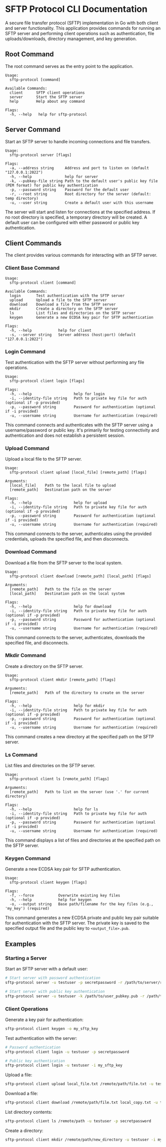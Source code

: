 # SFTP Protocol CLI Documentation

A secure file transfer protocol (SFTP) implementation in Go with both client and server functionality. This application provides commands for running an SFTP server and performing client operations such as authentication, file uploads/downloads, directory management, and key generation.

## Root Command

The root command serves as the entry point to the application.

```
Usage:
  sftp-protocol [command]

Available Commands:
  client      SFTP client operations
  server      Start the SFTP server
  help        Help about any command

Flags:
  -h, --help   help for sftp-protocol
```

## Server Command

Start an SFTP server to handle incoming connections and file transfers.

```
Usage:
  sftp-protocol server [flags]

Flags:
  -a, --address string     Address and port to listen on (default "127.0.0.1:2022")
  -h, --help               help for server
  -k, --pubkey-file string Path to the default user's public key file (PEM format) for public key authentication
  -p, --password string    Password for the default user
  -r, --root string        Root directory for the server (default: temp directory)
  -u, --user string        Create a default user with this username
```

The server will start and listen for connections at the specified address. If no root directory is specified, a temporary directory will be created. A default user can be configured with either password or public key authentication.

## Client Commands

The client provides various commands for interacting with an SFTP server.

### Client Base Command

```
Usage:
  sftp-protocol client [command]

Available Commands:
  login       Test authentication with the SFTP server
  upload      Upload a file to the SFTP server
  download    Download a file from the SFTP server
  mkdir       Create a directory on the SFTP server
  ls          List files and directories on the SFTP server
  keygen      Generate a new ECDSA key pair for SFTP authentication

Flags:
  -h, --help            help for client
  -s, --server string   Server address (host:port) (default "127.0.0.1:2022")
```

### Login Command

Test authentication with the SFTP server without performing any file operations.

```
Usage:
  sftp-protocol client login [flags]

Flags:
  -h, --help                   help for login
  -i, --identity-file string   Path to private key file for auth (optional if -p provided)
  -p, --password string        Password for authentication (optional if -i provided)
  -u, --username string        Username for authentication (required)
```

This command connects and authenticates with the SFTP server using a username/password or public key. It's primarily for testing connectivity and authentication and does not establish a persistent session.

### Upload Command

Upload a local file to the SFTP server.

```
Usage:
  sftp-protocol client upload [local_file] [remote_path] [flags]

Arguments:
  [local_file]    Path to the local file to upload
  [remote_path]   Destination path on the server

Flags:
  -h, --help                   help for upload
  -i, --identity-file string   Path to private key file for auth (optional if -p provided)
  -p, --password string        Password for authentication (optional if -i provided)
  -u, --username string        Username for authentication (required)
```

This command connects to the server, authenticates using the provided credentials, uploads the specified file, and then disconnects.

### Download Command

Download a file from the SFTP server to the local system.

```
Usage:
  sftp-protocol client download [remote_path] [local_path] [flags]

Arguments:
  [remote_path]   Path to the file on the server
  [local_path]    Destination path on the local system

Flags:
  -h, --help                   help for download
  -i, --identity-file string   Path to private key file for auth (optional if -p provided)
  -p, --password string        Password for authentication (optional if -i provided)
  -u, --username string        Username for authentication (required)
```

This command connects to the server, authenticates, downloads the specified file, and disconnects.

### Mkdir Command

Create a directory on the SFTP server.

```
Usage:
  sftp-protocol client mkdir [remote_path] [flags]

Arguments:
  [remote_path]   Path of the directory to create on the server

Flags:
  -h, --help                   help for mkdir
  -i, --identity-file string   Path to private key file for auth (optional if -p provided)
  -p, --password string        Password for authentication (optional if -i provided)
  -u, --username string        Username for authentication (required)
```

This command creates a new directory at the specified path on the SFTP server.

### Ls Command

List files and directories on the SFTP server.

```
Usage:
  sftp-protocol client ls [remote_path] [flags]

Arguments:
  [remote_path]   Path to list on the server (use '.' for current directory)

Flags:
  -h, --help                   help for ls
  -i, --identity-file string   Path to private key file for auth (optional if -p provided)
  -p, --password string        Password for authentication (optional if -i provided)
  -u, --username string        Username for authentication (required)
```

This command displays a list of files and directories at the specified path on the SFTP server.

### Keygen Command

Generate a new ECDSA key pair for SFTP authentication.

```
Usage:
  sftp-protocol client keygen [flags]

Flags:
  -f, --force           Overwrite existing key files
  -h, --help            help for keygen
  -o, --output string   Base path/filename for the key files (e.g., 'my_key') (required)
```

This command generates a new ECDSA private and public key pair suitable for authentication with the SFTP server. The private key is saved to the specified output file and the public key to `<output_file>.pub`.

## Examples

### Starting a Server

Start an SFTP server with a default user:

```bash
# Start server with password authentication
sftp-protocol server -u testuser -p secretpassword -r /path/to/server/root

# Start server with public key authentication
sftp-protocol server -u testuser -k /path/to/user_pubkey.pub -r /path/to/server/root
```

### Client Operations

Generate a key pair for authentication:

```bash
sftp-protocol client keygen -o my_sftp_key
```

Test authentication with the server:

```bash
# Password authentication
sftp-protocol client login -u testuser -p secretpassword

# Public key authentication
sftp-protocol client login -u testuser -i my_sftp_key
```

Upload a file:

```bash
sftp-protocol client upload local_file.txt /remote/path/file.txt -u testuser -p secretpassword
```

Download a file:

```bash
sftp-protocol client download /remote/path/file.txt local_copy.txt -u testuser -i my_sftp_key
```

List directory contents:

```bash
sftp-protocol client ls /remote/path -u testuser -p secretpassword
```

Create a directory:

```bash
sftp-protocol client mkdir /remote/path/new_directory -u testuser -i my_sftp_key
```
